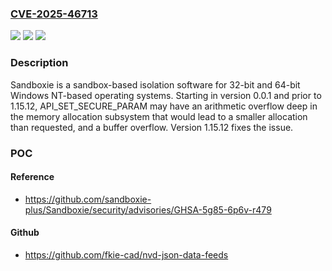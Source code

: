 ### [CVE-2025-46713](https://cve.mitre.org/cgi-bin/cvename.cgi?name=CVE-2025-46713)
![](https://img.shields.io/static/v1?label=Product&message=Sandboxie&color=blue)
![](https://img.shields.io/static/v1?label=Version&message=%3D%20%3E%3D%200.0.1%2C%20%2C%201.15.12%20&color=brighgreen)
![](https://img.shields.io/static/v1?label=Vulnerability&message=CWE-120%3A%20Buffer%20Copy%20without%20Checking%20Size%20of%20Input%20('Classic%20Buffer%20Overflow')&color=brighgreen)

### Description

Sandboxie is a sandbox-based isolation software for 32-bit and 64-bit Windows NT-based operating systems. Starting in version 0.0.1 and prior to 1.15.12, API_SET_SECURE_PARAM may have an arithmetic overflow deep in the memory allocation subsystem that would lead to a smaller allocation than requested, and a buffer overflow. Version 1.15.12 fixes the issue.

### POC

#### Reference
- https://github.com/sandboxie-plus/Sandboxie/security/advisories/GHSA-5g85-6p6v-r479

#### Github
- https://github.com/fkie-cad/nvd-json-data-feeds

